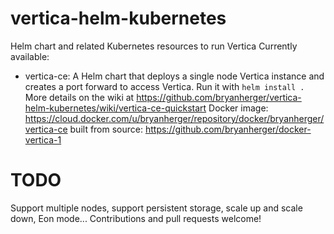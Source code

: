 # vertica-helm-kubernetes
Helm chart and related Kubernetes resources to run Vertica
Currently available:
- vertica-ce: A Helm chart that deploys a single node Vertica instance and creates a port forward to access Vertica.  Run it with `helm install .`  More details on the wiki at https://github.com/bryanherger/vertica-helm-kubernetes/wiki/vertica-ce-quickstart Docker image: https://cloud.docker.com/u/bryanherger/repository/docker/bryanherger/vertica-ce built from source: https://github.com/bryanherger/docker-vertica-1
# TODO
Support multiple nodes, support persistent storage, scale up and scale down, Eon mode... Contributions and pull requests welcome!

